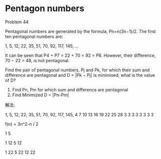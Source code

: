 # Pentagon numbers
Problem 44

Pentagonal numbers are generated by the formula, Pn=n(3n−1)/2. The first ten pentagonal numbers are:

1, 5, 12, 22, 35, 51, 70, 92, 117, 145, ...

It can be seen that P4 + P7 = 22 + 70 = 92 = P8. However, their difference, 70 − 22 = 48, is not pentagonal.

Find the pair of pentagonal numbers, Pj and Pk, for which their sum and difference are pentagonal and D = |Pk − Pj| is minimised; what is the value of D?

1. Find Pn, Pm for which sum and difference are pentagonal
2. Find Minimized D = |Pn-Pm|

解法:

1, 5, 12, 22, 35, 51, 70, 92, 117, 145,
  4  7  10  13  16  19  22  25   28
    3  3  3   3   3   3   3   3
    
    
 f(n) = 3n^2-n / 2
 
 1 5
 
 1 12
 5 12
 
 1 22
 5 22
 12 22